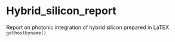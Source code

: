 # Hybrid_silicon_report
Report on photonic integration of hybrid silicon prepared in LaTEX
```gethostbyname()```
